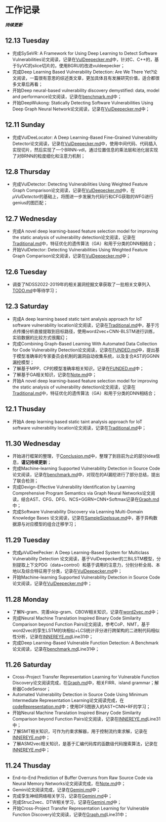 <!--
 * @Author: Suez_kip 287140262@qq.com
 * @Date: 2022-11-24 18:29:38
 * @LastEditTime: 2022-12-08 15:50:14
 * @LastEditors: Suez_kip
 * @Description: 工作记录
-->
# 工作记录

***持续更新***

## 12.13 Tuesday

- 完成SySeVR: A Framework for Using Deep Learning to Detect Software Vulnerabilities论文阅读，记录在[VulDeepecker.md](./笔记/VulDeepecker.md)中，针对C、C++的，基于SyVC的slice切片的，使用BGRU的改进vuldeepecker；
- 完成Deep Learning Based Vulnerability Detection: Are We There Yet?论文阅读，一篇很有意思的综述类文章，更加具体且有发展研究价值，适合都很多文章后再看；
- 开始Deep neural-based vulnerability discovery demystified: data, model and performance论文阅读，记录在[benchmark.md](./笔记/benchmark.md)中；
- 开始DeepWukong: Statically Detecting Software Vulnerabilities Using Deep Graph Neural Network论文阅读，记录在[VulDeepecker.md](./笔记/VulDeepecker.md)中；

## 12.11 Sunday

- 完成VulDeeLocator: A Deep Learning-Based Fine-Grained Vulnerability Detector论文阅读，记录在[VulDeepecker.md](./笔记/VulDeepecker.md)中，使用中间代码、代码插入实现切片，然后实现了一个BRNN-vdl，通过位置信息的乘法层和池化层实现了对BRNN的粒度细化和注意力机制；

## 12.8 Thursday

- 完成VulDetector: Detecting Vulnerabilities Using Weighted Feature Graph Comparison论文阅读，记录在[VulDeepecker.md](./笔记/VulDeepecker.md)中，在$\mu VulDetector$的基础上，将图进一步发展为代码行和CFG获取的WFG进行genius的图匹配；

## 12.7 Wednesday

- 完成A novel deep learning-based feature selection model for improving the static analysis of vulnerability detection论文阅读，记录在[Traditional.md](./笔记/Traditional.md)中，特征优化的遗传算法（GA）和用于分类的DNN相结合；
- 开始VulDetector: Detecting Vulnerabilities Using Weighted Feature Graph Comparison论文阅读，记录在[VulDeepecker.md](./笔记/VulDeepecker.md)中；

## 12.6 Tuesday

- 调查了NDSS2022-2019年的相关漏洞挖掘文章获取了一批相关文章列入[TODO.md](./TODO.md)中等待学习；

## 12.3 Saturday

- 完成A deep learning based static taint analysis approach for IoT software vulnerability location论文阅读，记录在[Traditional.md](./笔记/Traditional.md)中，基于污点传播分析直接提取到目标路径，使用word2vec+CNN-BLSTM进行训练，实验数据的比较方式很魔幻；
- 完成Combining Graph-Based Learning With Automated Data Collection for Code Vulnerability Detection论文阅读，记录在[FUNDED.md](./笔记/FUNDED.md)中，提出基于模型准确率的专家委员会机制的漏洞自动收集系统，以及复合AST的GGNN漏挖模型；
- 了解基于MPP、CP的模型准确率相关知识，记录在[FUNDED.md](./笔记/FUNDED.md)中；
- 了解基于GA相关知识，记录在[Note.md](./笔记/Note.md)中；
- 开始A novel deep learning-based feature selection model for improving the static analysis of vulnerability detection论文阅读，记录在[Traditional.md](./笔记/Traditional.md)中，特征优化的遗传算法（GA）和用于分类的DNN相结合；

## 12.1 Thusday

- 开始A deep learning based static taint analysis approach for IoT software vulnerability location论文阅读，记录在[Traditional.md](./笔记/Traditional.md)中；

## 11.30 Wednesday

- 开始进行框架的整理，于[Conclusion.md](./笔记/Conclusion.md)中，整理了到目前为止的部分idea信息，**谨记持续更新**；
- 完成Machine-learning Supported Vulnerability Detection in Source Code 论文阅读，记录在[benchmark.md](./笔记/benchmark.md)中，对现在的AI漏挖进行了部分总结，提出了联合检测；
- 完成Devign-Effective Vulnerability Identification by Learning Comprehensive Program Semantics via Graph Neural Networks论文阅读，结合AST、CFG、DFG、NCS+GGRN+CNN+Softmax记录在[Graph.md](./笔记/Graph.md)中；
- 完成Software Vulnerability Discovery via Learning Multi-Domain Knowledge Bases 论文阅读，记录在[SampleSizeIssue.md](./笔记/SampleSizeIssue.md)中，基于异构数据源与对应模型的组合迁移学习；

## 11.29 Tuesday

- 完成$\mu$VulDeePecker: A Deep Learning-Based System for Multiclass Vulnerability Detection 论文阅读，基于VulDeepecker的三BiLSTM模型，分别提取上下文PDG（data+control）和基于调用的注意力，分别分析全局、本地以及综合特征用于分类，记录在[VulDeepecker.md](./笔记/VulDeepecker.md)中；
- 开始Machine-learning Supported Vulnerability Detection in Source Code 论文阅读，记录在[VulDeepecker.md](./笔记/VulDeepecker.md)中；

## 11.28 Monday

- 了解N-gram、完善skip-gram、CBOW相关知识，记录在[word2vec.md](./笔记/word2vec.md)中；
- 完成Neural Machine Translation Inspired Binary Code Similarity Comparison beyond Function Pairs论文阅读，参考CoP、NMT，基于word2vec的孪生LSTM的块相似+LCS统计评分进行跨架构的二进制代码相似性分析，记录在[INNEREYE.md](./笔记/INNEREYE.md)Line31中；
- 完成Deep Learning-Based Vulnerable Function Detection: A Benchmark论文阅读，记录在[benchmark.md](./笔记/benchmark.md)Line31中；

## 11.26 Saturday

- Cross-Project Transfer Representation Learning for Vulnerable Function Discovery论文阅读完成，在[Graph.md](./笔记/Graph.md)中，相关FIRR、island grammar；解析器CodeSensor；
- Automated Vulnerability Detection in Source Code Using Minimum Intermediate Representation Learning论文阅读完成，在[codeRepresentation.md](./笔记/codeRepresentation.md)中；使用DFS图嵌入的AST+CNN+RF的学习；
- 开始Neural Machine Translation Inspired Binary Code Similarity Comparison beyond Function Pairs论文阅读，记录在[INNEREYE.md](./笔记/INNEREYE.md)Line31中；
- 了解SMT相关知识，可作为约束求解器，用于控制流约束求解，记录在[INNEREYE.md](./笔记/INNEREYE.md)中；
- 了解ASM2vec相关知识，是基于汇编代码库的函数级代码搜索算法，记录在[INNEREYE.md](./笔记/INNEREYE.md)中；

## 11.24 Thusday

- End-to-End Prediction of Buffer Overruns from Raw Source Code via Neural Memory Networks论文阅读完成，在[Note.md](./笔记/Note.md)中；
- Gemini论文阅读完成，记录在[Gemini.md](./笔记/Gemini.md)中；
- 完成孪生神经网络相关学习，记录在[Gemini.md](./笔记/Gemini.md)中；
- 完成Struc2vec、DTW相关学习，记录在[Gemini.md](./笔记/Gemini.md)中；
- 开始Cross-Project Transfer Representation Learning for Vulnerable Function Discovery论文阅读，记录在[Graph.md](./笔记/Graph.md)Line31中；
